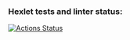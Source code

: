 ### Hexlet tests and linter status:
[![Actions Status](https://github.com/ivanmakovetskiy/devops-for-programmers-project-77/actions/workflows/hexlet-check.yml/badge.svg)](https://github.com/ivanmakovetskiy/devops-for-programmers-project-77/actions)